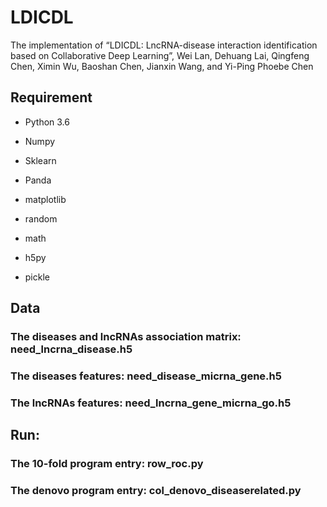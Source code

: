 # LDICDL
The implementation of “LDICDL: LncRNA-disease interaction identification based on Collaborative Deep Learning”, Wei Lan, Dehuang Lai, Qingfeng Chen, Ximin Wu, Baoshan Chen, Jianxin Wang, and Yi-Ping Phoebe Chen

## Requirement

- Python 3.6

- Numpy

- Sklearn

- Panda

- matplotlib

- random

- math

- h5py

- pickle
## Data 
### The diseases and lncRNAs association matrix: need_lncrna_disease.h5
### The diseases features: need_disease_micrna_gene.h5
### The lncRNAs features: need_lncrna_gene_micrna_go.h5

## Run:
### The 10-fold program entry: row_roc.py
### The denovo program entry: col_denovo_diseaserelated.py

